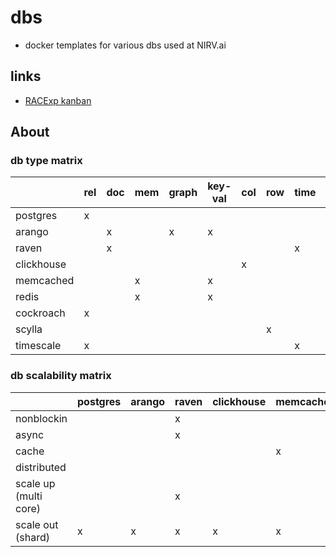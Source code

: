 # dbs

- docker templates for various dbs used at NIRV.ai

## links

- [RACExp kanban](https://github.com/orgs/nirv-ai/projects/3)

## About

### db type matrix

|            | rel | doc | mem | graph | key-val | col | row | time | search |
| ---------- | --- | --- | --- | ----- | ------- | --- | --- | ---- | ------ |
| postgres   | x   |     |     |       |         |     |     |      |        |
| arango     |     | x   |     | x     | x       |     |     |      | x      |
| raven      |     | x   |     |       |         |     |     | x    |        |
| clickhouse |     |     |     |       |         | x   |     |      |        |
| memcached  |     |     | x   |       | x       |     |     |      |        |
| redis      |     |     | x   |       | x       |     |     |      |        |
| cockroach  | x   |     |     |       |         |     |     |      |        |
| scylla     |     |     |     |       |         |     | x   |      |        |
| timescale  | x   |     |     |       |         |     |     | x    |        |

### db scalability matrix

|                       | postgres | arango | raven | clickhouse | memcached | redis | cockroach | scylla | timescale |
| --------------------- | -------- | ------ | ----- | ---------- | --------- | ----- | --------- | ------ | --------- |
| nonblockin            |          |        | x     |            |           |       |           | x      |           |
| async                 |          |        | x     |            |           |       |           | x      |           |
| cache                 |          |        |       |            | x         | x     |           | x      |           |
| distributed           |          |        |       |            |           | x     | x         | x      |           |
| scale up (multi core) |          |        | x     |            |           |       | x         | x      |           |
| scale out (shard)     | x        | x      | x     | x          | x         | x     | x         | x      | x         |
